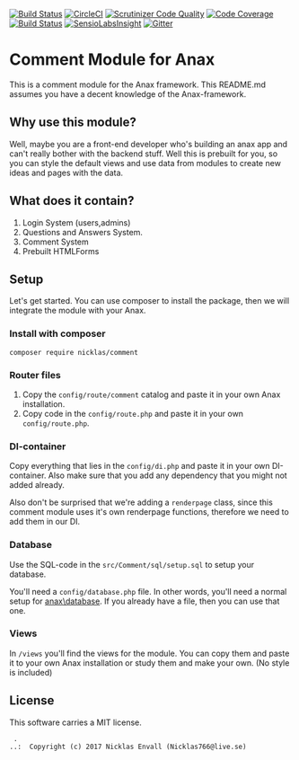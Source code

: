 [![Build Status](https://travis-ci.org/Nicklas766/Comment.svg?branch=master)](https://travis-ci.org/Nicklas766/Comment)
[![CircleCI](https://circleci.com/gh/Nicklas766/Comment.svg?style=svg)](https://circleci.com/gh/Nicklas766/Comment)
[![Scrutinizer Code Quality](https://scrutinizer-ci.com/g/Nicklas766/Comment/badges/quality-score.png?b=master)](https://scrutinizer-ci.com/g/Nicklas766/Comment/?branch=master)
[![Code Coverage](https://scrutinizer-ci.com/g/Nicklas766/Comment/badges/coverage.png?b=master)](https://scrutinizer-ci.com/g/Nicklas766/Comment/?branch=master)
[![Build Status](https://scrutinizer-ci.com/g/Nicklas766/Comment/badges/build.png?b=master)](https://scrutinizer-ci.com/g/Nicklas766/Comment/build-status/master)
[![SensioLabsInsight](https://insight.sensiolabs.com/projects/b5c041be-12ba-45e8-bd50-7b52928895e3/mini.png)](https://insight.sensiolabs.com/projects/b5c041be-12ba-45e8-bd50-7b52928895e3)
[![Gitter](https://badges.gitter.im/Nicklas766/Comment.svg)](https://gitter.im/Nicklas766/Comment?utm_source=badge&utm_medium=badge&utm_campaign=pr-badge)

Comment Module for Anax
==================================

This is a comment module for the Anax framework. This README.md assumes you have a
decent knowledge of the Anax-framework.

Why use this module?
------------------
Well, maybe you are a front-end developer who's building an anax app and can't
really bother with the backend stuff. Well this is prebuilt for you, so you
can style the default views and use data from modules to create new ideas and pages
with the data.

What does it contain?
------------------
1. Login System (users,admins)
2. Questions and Answers System.
3. Comment System
4. Prebuilt HTMLForms

Setup
------------------

Let's get started. You can use composer to install the package, then we will integrate the module with
your Anax.

### Install with composer

```
composer require nicklas/comment
```

### Router files

1. Copy the `config/route/comment` catalog and paste it in your own Anax installation.
2. Copy code in the `config/route.php` and paste it in your own `config/route.php`.

### DI-container

Copy everything that lies in the `config/di.php` and paste it in your own DI-container. Also
make sure that you add any dependency that you might not added already.

Also don't be surprised that we're adding a `renderpage` class, since this comment
module uses it's own renderpage functions, therefore we need to add them in our DI.

### Database

Use the SQL-code in the `src/Comment/sql/setup.sql` to setup your database.

You'll need a `config/database.php` file. In other words, you'll need a normal setup for
[anax\database](https://github.com/canax/database). If you already have a file, then you can use that one.

### Views

In `/views` you'll find the views for the module. You can copy them and paste it to your
own Anax installation or study them and make your own. (No style is included)

License
------------------

This software carries a MIT license.



```
 .  
..:  Copyright (c) 2017 Nicklas Envall (Nicklas766@live.se)
```
